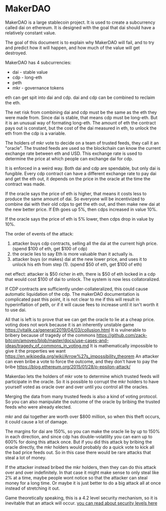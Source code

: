 MakerDAO
==========

MakerDAO is a large stablecoin project.
It is used to create a subcurrency called dai on ethereum.
It is designed with the goal that dai should have a relatively constant value.

The goal of this document is to explain why MakerDAO will fail, and to try and predict how it will happen, and how much of the value will get destroyed.


MakerDAO has 4 subcurrencies:
* dai - stable value
* cdp - long-eth
* peth
* mkr - governance tokens

eth can get spit into dai and cdp. dai and cdp can be combined to reclaim the eth.

The net risk from combining dai and cdp must be the same as the eth they were made from. Since dai is stable, that means cdp must be long-eth.
But it is an unusual way of formating long-eth. The amount of eth the contract pays out is constant, but the cost of the dai measured in eth, to unlock the eth from the cdp is a variable.

The holders of mkr vote to decide on a team of trusted feeds, they call it an "oracle". The trusted feeds are used so the blockchain can know the current exchange rate between eth and USD. This exchange rate is used to determine the price at which people can exchange dai for cdp.

It is enforced in a weird way.
Both dai and cdp are spendable, but only dai is fungible.
Every cdp contract can have a different exchange rate to pay dai and get the eth out, it depends on the price in the oracle at the time the contract was made.

If the oracle says the price of eth is higher, that means it costs less to produce the same amount of dai. So everyone will be incentivized to combine dai with their old cdps to get the eth out, and then make new dai at the new better price. If Eth goes up 5%, then cdps increased in value 10%.

If the oracle says the price of eth is 5% lower, then cdps drop in value by 10%.

The order of events of the attack:
1) attacker buys cdp contracts, selling all the dai at the current high price. (spend $100 of eth, get $100 of cdp)
2) the oracle lies to say Eth is more valuable than it actually is.
3) attacker buys (or makes) dai at the new lower price, and uses it to unlock his eth from step (1). (spend $50 of eth, get $100 of eth)

net effect: attacker is $50 richer in eth, there is $50 of eth locked in a cdp that would cost $100 of dai to unlock. The system is now less collatoralized.

If CDP contracts are sufficiently under-collateralized, this could cause automatic liquidation of the cdp.
The makerDAO documentation is complicated past this point, it is not clear to me if this will result in hyperinflation of peth, or if it will cause fees to increase until it isn't worth it to use dai.


All that is left is to prove that we can get the oracle to lie at a cheap price.
voting does not work because it is an inherently unstable game https://vitalik.ca/general/2019/04/03/collusion.html
It is vulnerable to bribery because of tragedy of the commons https://github.com/zack-bitcoin/amoveo/blob/master/docs/use-cases-and-ideas/tragedy_of_commons_in_voting.md
It is mathematically impossible to give it the properties we want https://en.wikipedia.org/wiki/Arrow%27s_impossibility_theorem
An attacker can even bribe a vote to force the outcome, and they don't have to pay the bribe https://blog.ethereum.org/2015/01/28/p-epsilon-attack/

Makerdao lets the holders of mkr vote to determine which trusted feeds will participate in the oracle.
So it is possible to corrupt the mkr holders to have yourself voted as oracle over and over until you control all the oracles.

Merging the data from many trusted feeds is also a kind of voting protocol. So you can also manipulate the outcome of the oracle by bribing the trusted feeds who were already elected.

mkr and dai together are worth over $800 million, so when this theft occurs, it could cause a lot of damage.

The margins for dai are 150%, so you can make the oracle lie by up to 150% in each direction, and since cdp has double-volatility you can earn up to 600% for doing this attack once.
But if you did this attack by bribing the oracle directly, the mkr holders would probably do a quick vote to kick all the bad price feeds out.
So in this case there would be rare attacks that steal a lot of money.

If the attacker instead bribed the mkr holders, then they can do this attack over and over indefinitely. In that case it might make sense to only steal like 2% at a time, maybe people wont notice so that the attacker can steal money for a long time.
Or maybe it is just better to do a big attack all at once instead of stretching it out.

Game theoretically speaking, this is a 4.2 level security mechanism, so it is inevitable that an attack will occur. [you can read about security levels here](../basics/trust_theory.md)

